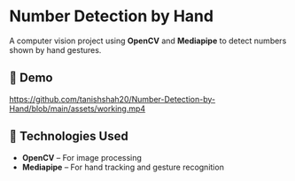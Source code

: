 # Number Detection by Hand  
A computer vision project using **OpenCV** and **Mediapipe** to detect numbers shown by hand gestures.  

## 🎥 Demo  

https://github.com/tanishshah20/Number-Detection-by-Hand/blob/main/assets/working.mp4

## 🚀 Technologies Used  
- **OpenCV** – For image processing  
- **Mediapipe** – For hand tracking and gesture recognition   
